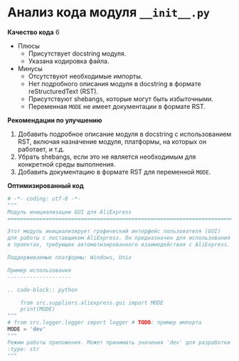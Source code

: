 # Анализ кода модуля `__init__.py`

**Качество кода**
6
- Плюсы
    - Присутствует docstring модуля.
    - Указана кодировка файла.
- Минусы
    - Отсутствуют необходимые импорты.
    - Нет подробного описания модуля в docstring в формате reStructuredText (RST).
    - Присутствуют shebangs, которые могут быть избыточными.
    - Переменная `MODE` не имеет документации в формате RST.

**Рекомендации по улучшению**

1.  Добавить подробное описание модуля в docstring с использованием RST, включая назначение модуля, платформы, на которых он работает, и т.д.
2.  Убрать shebangs, если это не является необходимым для конкретной среды выполнения.
3.  Добавить документацию в формате RST для переменной `MODE`.

**Оптимизированный код**

```python
# -*- coding: utf-8 -*-
"""
Модуль инициализации GUI для AliExpress
========================================================================

Этот модуль инициализирует графический интерфейс пользователя (GUI)
для работы с поставщиком AliExpress. Он предназначен для использования
в проектах, требующих автоматизированного взаимодействия с AliExpress.

Поддерживаемые платформы: Windows, Unix

Пример использования
--------------------

.. code-block:: python

    from src.suppliers.aliexpress.gui import MODE
    print(MODE)
"""
# from src.logger.logger import logger # TODO: пример импорта
MODE = 'dev'
"""
Режим работы приложения. Может принимать значения 'dev' для разработки и 'prod' для продакшена.
:type: str
"""
```
